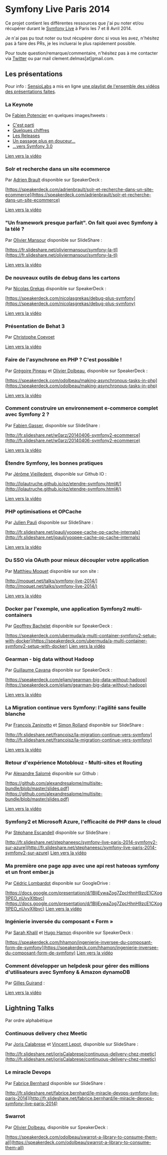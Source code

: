 # Symfony Live Paris 2014

Ce projet contient les différentes ressources que j'ai pu noter et/ou récupérer durant le [Symfony Live](http://paris2014.live.symfony.com/) à Paris les 7 et 8 Avril 2014.

Je n'ai pas pu tout noter ou tout récupérer donc si vous les avez, n'hésitez pas à faire des PRs, je les incluerai le plus rapidement possible.

Pour toute question/remarque/commentaire, n'hésitez pas à me contacter via [Twitter](https://twitter.com/clem) ou par mail clement.delmas[at]gmail.com.


## Les présentations

Pour info : [SensioLabs](https://www.youtube.com/user/SensioLabs) a mis en ligne [une playlist de l'ensemble des vidéos des présentations faites](https://www.youtube.com/playlist?list=PLo7mBDsRHu11JJR-qjit0xBjOnejHGXFx). 

### La Keynote

De [Fabien Potencier](http://fabien.potencier.org/) en quelques images/tweets :

- [C'est parti](https://twitter.com/yucatanrp/status/453064479946059776)
- [Quelques chiffres](https://twitter.com/piaf_/status/453068393055547392)
- [Les Releases](https://twitter.com/erheme318/status/453070697754284032)
- [Un passage plus en douceur…](https://twitter.com/emagma/status/453070444426297344)
- […vers Symfony 3.0](https://twitter.com/emagma/status/453074233409544193)

[Lien vers la vidéo](https://www.youtube.com/watch?v=DTvVP6KHtN4&index=1&list=PLo7mBDsRHu11JJR-qjit0xBjOnejHGXFx)

### Solr et recherche dans un site ecommerce

Par [Adrien Brault](https://github.com/adrienbrault) disponible sur SpeakerDeck :
 
[https://speakerdeck.com/adrienbrault/solr-et-recherche-dans-un-site-ecommerce](https://speakerdeck.com/adrienbrault/solr-et-recherche-dans-un-site-ecommerce)

[Lien vers la vidéo](https://www.youtube.com/watch?v=oru9HR2YJgY&index=2&list=PLo7mBDsRHu11JJR-qjit0xBjOnejHGXFx)

### "Un framework presque parfait". On fait quoi avec Symfony à la télé ? 

Par [Olivier Mansour](http://oliviermansour.com/) disponible sur SlideShare :

[https://fr.slideshare.net/oliviermansour/symfony-la-tl](https://fr.slideshare.net/oliviermansour/symfony-la-tl)

[Lien vers la vidéo](https://www.youtube.com/watch?v=rDTdC89a2YY&index=3&list=PLo7mBDsRHu11JJR-qjit0xBjOnejHGXFx)

### De nouveaux outils de debug dans les cartons 

Par [Nicolas Grekas](https://github.com/nicolas-grekas) disponible sur SpeakerDeck :

[https://speakerdeck.com/nicolasgrekas/debug-plus-symfony](https://speakerdeck.com/nicolasgrekas/debug-plus-symfony)

[Lien vers la vidéo](https://www.youtube.com/watch?v=SrVVsL_EU7g&index=4&list=PLo7mBDsRHu11JJR-qjit0xBjOnejHGXFx)

### Présentation de Behat 3 

Par [Christophe Coevoet](https://github.com/stof)

[Lien vers la vidéo](https://www.youtube.com/watch?v=m6wmBU1I8eI&index=5&list=PLo7mBDsRHu11JJR-qjit0xBjOnejHGXFx)

### Faire de l'asynchrone en PHP ? C'est possible ! 

Par [Grégoire Pineau](https://twitter.com/lyrixx) et [Olivier Dolbeau](https://twitter.com/odolbeau), disponible sur SpeakerDeck :

[https://speakerdeck.com/odolbeau/making-asynchronous-tasks-in-php](https://speakerdeck.com/odolbeau/making-asynchronous-tasks-in-php)

[Lien vers la vidéo](https://www.youtube.com/watch?v=RIvp5ePZhrM&index=6&list=PLo7mBDsRHu11JJR-qjit0xBjOnejHGXFx)

### Comment construire un environnement e-commerce complet avec Symfony 2 ?

Par [Fabien Gasser](https://twitter.com/fabien_gasser), disponible sur SlideShare :

[http://fr.slideshare.net/w0arz/20140406-symfony2-ecommerce](http://fr.slideshare.net/w0arz/20140406-symfony2-ecommerce)

[Lien vers la vidéo](https://www.youtube.com/watch?v=u4Yv_65YAEs&index=7&list=PLo7mBDsRHu11JJR-qjit0xBjOnejHGXFx)

### Étendre Symfony, les bonnes pratiques 

Par [Jérôme Vieilledent](https://github.com/lolautruche), disponible sur Github IO : 

[http://lolautruche.github.io/ez/etendre-symfony.html#/](http://lolautruche.github.io/ez/etendre-symfony.html#/)

[Lien vers la vidéo](https://www.youtube.com/watch?v=ms2sOfwIA0c&index=8&list=PLo7mBDsRHu11JJR-qjit0xBjOnejHGXFx)

### PHP optimisations et OPCache 

Par [Julien Pauli](https://twitter.com/julienPauli) disponible sur SlideShare : 

[http://fr.slideshare.net/jpauli/yoopee-cache-op-cache-internals](http://fr.slideshare.net/jpauli/yoopee-cache-op-cache-internals)

[Lien vers la vidéo](https://www.youtube.com/watch?v=ntTa5XMCOAs&index=9&list=PLo7mBDsRHu11JJR-qjit0xBjOnejHGXFx)

### Du SSO via OAuth pour mieux découpler votre application 

Par [Matthieu Moquet](http://moquet.net/) disponible sur son site :

[http://moquet.net/talks/symfony-live-2014/](http://moquet.net/talks/symfony-live-2014/)

[Lien vers la vidéo](https://www.youtube.com/watch?v=8kn1JExnejc&index=10&list=PLo7mBDsRHu11JJR-qjit0xBjOnejHGXFx)

### Docker par l'exemple, une application Symfony2 multi-containers

Par [Geoffrey Bachelet](https://twitter.com/ubermuda) disponible sur SpeakerDeck :

[https://speakerdeck.com/ubermuda/a-multi-container-symfony2-setup-with-docker](https://speakerdeck.com/ubermuda/a-multi-container-symfony2-setup-with-docker)
[Lien vers la vidéo](https://www.youtube.com/watch?v=zn1_xXUbCq8&index=11&list=PLo7mBDsRHu11JJR-qjit0xBjOnejHGXFx)

### Gearman - big data without Hadoop 

Par [Guillaume Cavana](https://github.com/eljam) disponible sur SpeakerDeck :

[https://speakerdeck.com/eljam/gearman-big-data-without-hadoop](https://speakerdeck.com/eljam/gearman-big-data-without-hadoop)

[Lien vers la vidéo](https://www.youtube.com/watch?v=GnACUf2EkU4&index=12&list=PLo7mBDsRHu11JJR-qjit0xBjOnejHGXFx)

### La Migration continue vers Symfony: l'agilité sans feuille blanche 

Par [François Zaninotto](https://twitter.com/francoisz) et [Simon Rolland](https://twitter.com/SiM07) disponible sur SlideShare : 

[http://fr.slideshare.net/francoisz/la-migration-continue-vers-symfony](http://fr.slideshare.net/francoisz/la-migration-continue-vers-symfony)

[Lien vers la vidéo](https://www.youtube.com/watch?v=CvPD9iG0w-E&index=13&list=PLo7mBDsRHu11JJR-qjit0xBjOnejHGXFx)

### Retour d'expérience Motoblouz - Multi-sites et Routing 

Par [Alexandre Salomé](https://github.com/alexandresalome) disponible sur Github : 

[https://github.com/alexandresalome/multisite-bundle/blob/master/slides.pdf](https://github.com/alexandresalome/multisite-bundle/blob/master/slides.pdf)

[Lien vers la vidéo](https://www.youtube.com/watch?v=WFd8Tih6cQ8&index=14&list=PLo7mBDsRHu11JJR-qjit0xBjOnejHGXFx)

### Symfony2 et Microsoft Azure, l'efficacité de PHP dans le cloud 

Par [Stéphane Escandell](https://connect.sensiolabs.com/profile/sescandell) disponible sur SlideShare :

[http://fr.slideshare.net/stephaneesc/symfony-live-paris-2014-symfony2-sur-azure](http://fr.slideshare.net/stephaneesc/symfony-live-paris-2014-symfony2-sur-azure)
[Lien vers la vidéo](https://www.youtube.com/watch?v=xp90utCpGsY&index=15&list=PLo7mBDsRHu11JJR-qjit0xBjOnejHGXFx)

### Ma première one page app avec une api rest hateoas symfony et un front ember.js 

Par [Cédric Lombardot](https://twitter.com/cedriclombardot) disponible sur GoogleDrive :

[https://docs.google.com/presentation/d/1BljEywaZog7ZpcHhnH9zcE1CXog1IPEO_nUvvXItbvc](https://docs.google.com/presentation/d/1BljEywaZog7ZpcHhnH9zcE1CXog1IPEO_nUvvXItbvc)
[Lien vers la vidéo](https://www.youtube.com/watch?v=jwmt6b8jqTs&index=16&list=PLo7mBDsRHu11JJR-qjit0xBjOnejHGXFx)

### Ingénierie inversée du composant « Form » 

Par [Sarah Khalil](https://twitter.com/Saro0h) et [Hugo Hamon](https://twitter.com/hhamon) disponible sur SpeakerDeck :

[https://speakerdeck.com/hhamon/ingenierie-inversee-du-composant-form-de-symfony](https://speakerdeck.com/hhamon/ingenierie-inversee-du-composant-form-de-symfony)
[Lien vers la vidéo](https://www.youtube.com/watch?v=-ikzS3F619s&index=17&list=PLo7mBDsRHu11JJR-qjit0xBjOnejHGXFx)

### Comment développer un helpdesk pour gérer des millions d'utilisateurs avec Symfony & Amazon dynamoDB 

Par [Gilles Guirand](https://twitter.com/gandbox) :

[Lien vers la vidéo](https://www.youtube.com/watch?v=rpUGyjSAbK0&index=18&list=PLo7mBDsRHu11JJR-qjit0xBjOnejHGXFx)


## Lightning Talks

Par ordre alphabétique

### Continuous delivery chez Meetic

Par [Joris Calabrese](https://twitter.com/joriscalabrese) et [Vincent Lepot](https://twitter.com/neozibok), disponible sur SlideShare : 

[http://fr.slideshare.net/jorisCalabrese/continuous-delivery-chez-meetic](http://fr.slideshare.net/jorisCalabrese/continuous-delivery-chez-meetic)

### Le miracle Devops

Par [Fabrice Bernhard](https://twitter.com/theodo) disponible sur SlideShare :

[http://fr.slideshare.net/fabrice.bernhard/le-miracle-devops-symfony-live-paris-2014](http://fr.slideshare.net/fabrice.bernhard/le-miracle-devops-symfony-live-paris-2014)

### Swarrot 

Par [Olivier Dolbeau](https://twitter.com/odolbeau), disponible sur SpeakerDeck : 

[https://speakerdeck.com/odolbeau/swarrot-a-library-to-consume-them-all](https://speakerdeck.com/odolbeau/swarrot-a-library-to-consume-them-all)
